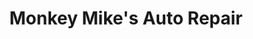 ---
title: "Monkey Mike's Auto Repair"
url: /lubbock/monkey-mikes-auto-repair/
shop: Autowerkstatt
---